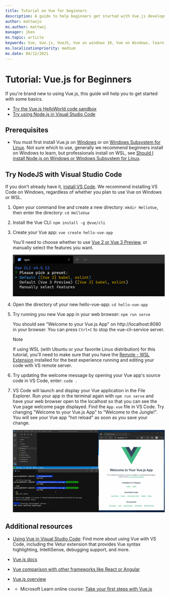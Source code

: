 ```yaml
---
title: Tutorial on Vue for beginners
description: A guide to help beginners get started with Vue.js development on Windows.
author: mattwojo 
ms.author: mattwoj 
manager: jken
ms.topic: article
keywords: Vue, Vue.js, VueJS, Vue on windows 10, Vue on Windows, learning vue, vue with windows, vue on windows for beginners, develop with vue on windows
ms.localizationpriority: medium
ms.date: 04/12/2021
---
```


# Tutorial: Vue.js for Beginners

If you're brand new to using Vue.js, this guide will help you to get started with some basics.

- [Try the Vue.js HelloWorld code sandbox](https://codesandbox.io/s/github/vuejs/vuejs.org/tree/master/src/v2/examples/vue-20-hello-world)
- [Try using Node.js in Visual Studio Code](#try-nodejs-with-visual-studio-code)

## Prerequisites

- You must first install Vue.js on [Windows](./vue-on-windows.md) or on [Windows Subsystem for Linux](./vue-on-wsl.md). Not sure which to use, generally we recommend beginners install on Windows to learn, but professionals install on WSL, see [Should I install Node.js on Windows or Windows Subsystem for Linux](./windows-or-wsl.md).

## Try NodeJS with Visual Studio Code

If you don't already have it, [install VS Code](https://code.visualstudio.com/download). We recommend installing VS Code on Windows, regardless of whether you plan to use Vue on Windows or WSL.

1. Open your command line and create a new directory: `mkdir HelloVue`, then enter the directory: `cd HelloVue`

2. Install the Vue CLI: `npm install -g @vue/cli`

3. Create your Vue app: `vue create hello-vue-app`

    You'll need to choose whether to use [Vue 2  or Vue 3 Preview](https://v3.vuejs.org/guide/migration/introduction.html#overview), or manually select the features you want.

    ![Vue CLI preset](../../images/vue-cli-preset.png)

4. Open the directory of your new hello-vue-app: `cd hello-vue-app`

5. Try running you new Vue app in your web browser: `npm run serve`

    You should see "Welcome to your Vue.js App" on http://localhost:8080 in your browser. You can press `Ctrl+C` to stop the vue-cli-service server.

    > [!NOTE]
    > If using WSL (with Ubuntu or your favorite Linux distribution) for this tutorial, you'll need to make sure that you have the [Remote - WSL Extension](https://marketplace.visualstudio.com/items?itemName=ms-vscode-remote.remote-wsl) installed for the best experience running and editing your code with VS remote server.

6. Try updating the welcome message by opening your Vue app's source code in VS Code, enter: `code .`

7. VS Code will launch and display your Vue application in the File Explorer. Run your app in the terminal again with `npm run serve` and have your web browser open to the localhost so that you can see the Vue page welcome page displayed. Find the `App.vue` file in VS Code. Try changing "Welcome to your Vue.js App" to "Welcome to the Jungle!". You will see your Vue app "hot reload" as soon as you save your change.

    ![Vue app hot reload on change animated gif](../../images/vue-app-update.gif)

## Additional resources

- [Using Vue in Visual Studio Code](https://code.visualstudio.com/docs/nodejs/vuejs-tutorial): Find more about using Vue with VS Code, including the Vetur extension that provides Vue syntax highlighting, IntelliSense, debugging support, and more.

- [Vue.js docs](https://vuejs.org/v2/guide/#What-is-Vue-js)

- [Vue comparison with other frameworks like React or Angular](https://vuejs.org/v2/guide/comparison.html)

- [Vue.js overview](./vue-overview.md)

- - Microsoft Learn online course: [Take your first steps with Vue.js](https://docs.microsoft.com/learn/paths/vue-first-steps/)